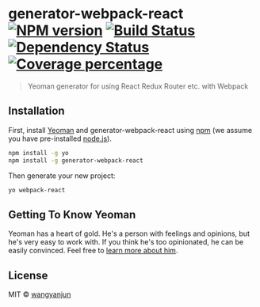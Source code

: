 # generator-webpack-react [![NPM version][npm-image]][npm-url] [![Build Status][travis-image]][travis-url] [![Dependency Status][daviddm-image]][daviddm-url] [![Coverage percentage][coveralls-image]][coveralls-url]
> Yeoman generator for using React Redux Router etc. with Webpack

## Installation

First, install [Yeoman](http://yeoman.io) and generator-webpack-react using [npm](https://www.npmjs.com/) (we assume you have pre-installed [node.js](https://nodejs.org/)).

```bash
npm install -g yo
npm install -g generator-webpack-react
```

Then generate your new project:

```bash
yo webpack-react
```

## Getting To Know Yeoman

Yeoman has a heart of gold. He&#39;s a person with feelings and opinions, but he&#39;s very easy to work with. If you think he&#39;s too opinionated, he can be easily convinced. Feel free to [learn more about him](http://yeoman.io/).

## License

MIT © [wangyanjun](https://github.com/linder0209)


[npm-image]: https://badge.fury.io/js/generator-webpack-react.svg
[npm-url]: https://npmjs.org/package/generator-webpack-react
[travis-image]: https://travis-ci.org/linder0209/generator-webpack-react.svg?branch=master
[travis-url]: https://travis-ci.org/linder0209/generator-webpack-react
[daviddm-image]: https://david-dm.org/linder0209/generator-webpack-react.svg?theme=shields.io
[daviddm-url]: https://david-dm.org/linder0209/generator-webpack-react
[coveralls-image]: https://coveralls.io/repos/linder0209/generator-webpack-react/badge.svg
[coveralls-url]: https://coveralls.io/r/linder0209/generator-webpack-react
